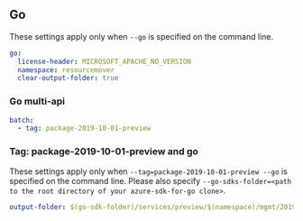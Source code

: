 ## Go

These settings apply only when `--go` is specified on the command line.

```yaml $(go)
go:
  license-header: MICROSOFT_APACHE_NO_VERSION
  namespace: resourcemover
  clear-output-folder: true
```

### Go multi-api

``` yaml $(go) && $(multiapi)
batch:
  - tag: package-2019-10-01-preview
```

### Tag: package-2019-10-01-preview and go

These settings apply only when `--tag=package-2019-10-01-preview --go` is specified on the command line.
Please also specify `--go-sdks-folder=<path to the root directory of your azure-sdk-for-go clone>`.

```yaml $(tag) == 'package-2019-10-01-preview' && $(go)
output-folder: $(go-sdk-folder)/services/preview/$(namespace)/mgmt/2019-10-01-preview/$(namespace)
```
